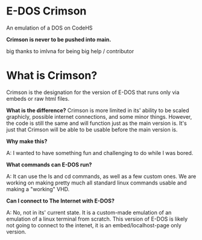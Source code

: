 # E-DOS Crimson
An emulation of a DOS on CodeHS

**Crimson is never to be pushed into main.**



big thanks to imlvna for being big help / contributor
# What is Crimson?
Crimson is the designation for the version of E-DOS that runs only via embeds or raw html files.

**What is the difference?**
Crimson is more limited in its' ability to be scaled graphicly, possible internet connections, and some minor things. However, the code is still the same and will function just as the main version is. It's just that Crimson will be able to be usable before the main version is.

**Why make this?**

A: I wanted to have something fun and challenging to do while I was bored.


**What commands can E-DOS run?**

A: It can use the ls and cd commands, as well as a few custom ones. We are working on making pretty much all standard linux commands usable and making a "working" VHD.

**Can I connect to The Internet with E-DOS?**

A: No, not in its' current state. It is a custom-made emulation of an emulation of a linux terminal from scratch. This version of E-DOS is likely not going to connect to the intenet, it is an embed/localhost-page only version.


